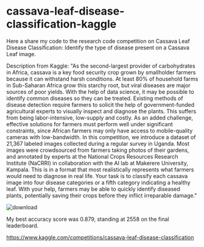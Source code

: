# cassava-leaf-disease-classification-kaggle
Here a share my code to the research code competition on Cassava Leaf Disease Classification: Identify the type of disease present on a Cassava Leaf image.

Description from Kaggle: "As the second-largest provider of carbohydrates in Africa, cassava is a key food security crop grown by smallholder farmers because it can 
withstand harsh conditions. At least 80% of household farms in Sub-Saharan Africa grow this starchy root, but viral diseases are major sources of poor yields. With the 
help of data science, it may be possible to identify common diseases so they can be treated.
Existing methods of disease detection require farmers to solicit the help of government-funded agricultural experts to visually inspect and diagnose the plants. This 
suffers from being labor-intensive, low-supply and costly. As an added challenge, effective solutions for farmers must perform well under significant constraints, 
since African farmers may only have access to mobile-quality cameras with low-bandwidth.
In this competition, we introduce a dataset of 21,367 labeled images collected during a regular survey in Uganda. Most images were crowdsourced from farmers taking photos
of their gardens, and annotated by experts at the National Crops Resources Research Institute (NaCRRI) in collaboration with the AI lab at Makerere University, Kampala.
This is in a format that most realistically represents what farmers would need to diagnose in real life.
Your task is to classify each cassava image into four disease categories or a fifth category indicating a healthy leaf. With your help, farmers may be able to quickly 
identify diseased plants, potentially saving their crops before they inflict irreparable damage."

![download](https://user-images.githubusercontent.com/75811738/223484909-8419d70b-c652-41f8-8ac1-ab781d6b956b.png)


My best accuracy score was 0.879, standing at 2558 on the final leaderboard.

https://www.kaggle.com/competitions/cassava-leaf-disease-classification

